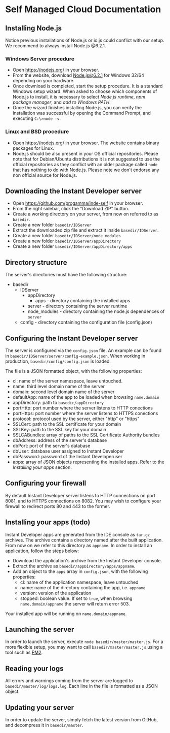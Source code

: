 Self Managed Cloud Documentation
================================

Installing Node.js
----------------

Notice previous installations of Node.js or io.js could conflict with our setup.
We recommend to always install Node.js @6.2.1.

### Windows Server procedure

* Open https://nodejs.org/ in your browser.
* From the website, download Node.js@6.2.1 for Windows 32/64 depending on your hardware.
* Once download is completed, start the setup procedure. It is a standard Windows setup wizard. When asked to choose which components of Node.js to install, it is necessary to select *Node.js runtime*, *npm package manager*, and *add to Windows PATH*.
* Once the wizard finishes installing Node.js, you can verify the installation was successful by opening the Command Prompt, and executing `C:\>node -v`.

### Linux and BSD procedure

* Open https://nodejs.org/ in your browser. The website contains binary packages for Linux.
* Node.js should be also present in your OS official repositories. Please note that for Debian/Ubuntu distributions it is not suggested to use the official repositories as they conflict with an older package called `node` that has nothing to do with Node.js. Please note we don't endorse any non official source for Node.js.

Downloading the Instant Developer server
----------------------------------------

* Open https://github.com/progamma/inde-self in your browser.
* From the right sidebar, click the "Download ZIP" button.
* Create a working directory on your server, from now on referred to as `basedir`.
* Create a new folder `basedir/IDServer`
* Extract the downloaded zip file and extract it inside `basedir/IDServer`.
* Create a new folder `basedir/IDServer/node_modules`
* Create a new folder `basedir/IDServer/appDirectory`
* Create a new folder `basedir/IDServer/appDirectory/apps`

Directory structure
-------------------

The server's directories must have the following structure:

+ basedir
  + IDServer
    + appDirectory
      + apps - directory containing the installed apps
    + server - directory containing the server runtime
    + node_modules - directory containing the node.js dependences of `server`
  + config - directory containing the configuration file (config.json)
    
Configuring the Instant Developer server
----------------------------------------

The server is configured via the `config.json` file. An example can be found in `basedir/IDServer/server/config-example.json`.
When working in production, `basedir/config/config.json` is loaded.

The file is a JSON formatted object, with the following properties:

* cl: name of the server namespace, leave untouched.
* name: third level domain name of the server
* domain: second level domain name of the server
* defaultApp: name of the app to be loaded when browsing `name.domain`
* appDirectory: path to `basedir/appDirectory`
* portHttp: port number where the server listens to HTTP conections
* portHttps: port number where the server listens to HTTPS conections
* protocol: protocol used by the server, either "http" or "https"
* SSLCert: path to the SSL certificate for your domain
* SSLKey: path to the SSL key for your domain
* SSLCABundles: array of paths to the SSL Certificate Authority bundles
* dbAddress: address of the server's database
* dbPort: port of the server's database
* dbUser: database user assigned to Instant Developer
* dbPassword: password of the Instant Developeruser
* apps: array of JSON objects representing the installed apps. Refer to the *Installing your apps* section.

Configuring your firewall
-------------------------

By default Instant Developer server listens to HTTP connections on port 8081, and to HTTPS connections on 8082.
You may wish to configure your firewall to redirect ports 80 and 443 to the former.

Installing your apps (todo)
--------------------

Instant Developer apps are generated from the IDE console as `tar.gz` archives. The archive contains a directory named after the built application. From now on we refer to this directory as `appname`.
In order to install an application, follow the steps below:

* Download the application's archive from the Instant Developer console.
* Extract the archive as `basedir/appDirectory/apps/appname`.
* Add an object to the `apps` array in `config.json`, with the following properties:
  * cl: name of the application namespace, leave untouched
  * name: name of the directory containing the app, i.e. `appname`
  * version: version of the application
  * stopped: boolean value. If set to `true`, when browsing `name.domain/appname` the server will return error 503.

Your installed app will be running on `name.domain/appname`.

Launching the server
--------------------

In order to launch the server, execute `node basedir/master/master.js`.
For a more flexible setup, you may want to call `basedir/master/master.js` using a tool such as [PM2](https://github.com/Unitech/pm2).

Reading your logs
-----------------

All errors and warnings coming from the server are logged to `basedir/master/log/logs.log`.
Each line in the file is formatted as a JSON object.

Updating your server
--------------------

In order to update the server, simply fetch the latest version from GitHub, and decompress it in `basedir/master`.
